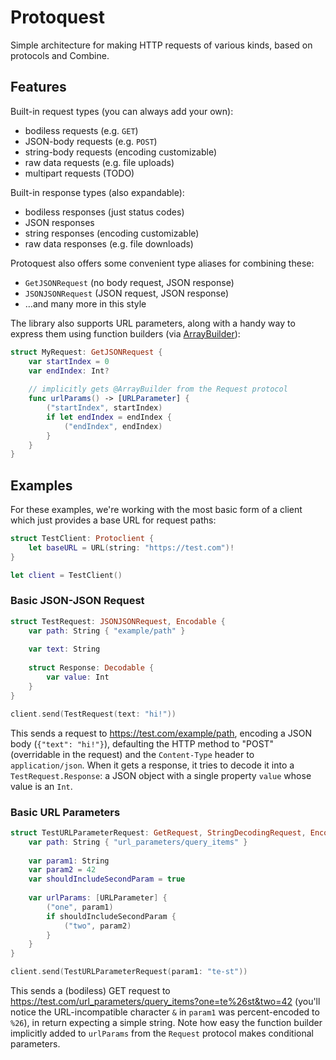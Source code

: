 # Protoquest

Simple architecture for making HTTP requests of various kinds, based on protocols and Combine.

## Features

Built-in request types (you can always add your own):
- bodiless requests (e.g. `GET`)
- JSON-body requests (e.g. `POST`)
- string-body requests (encoding customizable)
- raw data requests (e.g. file uploads)
- multipart requests (TODO)

Built-in response types (also expandable):
- bodiless responses (just status codes)
- JSON responses
- string responses (encoding customizable)
- raw data responses (e.g. file downloads)

Protoquest also offers some convenient type aliases for combining these:
- `GetJSONRequest` (no body request, JSON response)
- `JSONJSONRequest` (JSON request, JSON response)
- …and many more in this style

The library also supports URL parameters, along with a handy way to express them using function builders (via [ArrayBuilder](https://github.com/juliand665/ArrayBuilder)):

```swift
struct MyRequest: GetJSONRequest {
	var startIndex = 0
	var endIndex: Int?
	
	// implicitly gets @ArrayBuilder from the Request protocol
	func urlParams() -> [URLParameter] {
		("startIndex", startIndex)
		if let endIndex = endIndex {
			("endIndex", endIndex)
		}
	}
}
```

## Examples

For these examples, we're working with the most basic form of a client which just provides a base URL for request paths:

```swift
struct TestClient: Protoclient {
	let baseURL = URL(string: "https://test.com")!
}

let client = TestClient()
```

### Basic JSON-JSON Request

```swift
struct TestRequest: JSONJSONRequest, Encodable {
	var path: String { "example/path" }
	
	var text: String
	
	struct Response: Decodable {
		var value: Int
	}
}

client.send(TestRequest(text: "hi!"))
```

This sends a request to https://test.com/example/path, encoding a JSON body (`{"text": "hi!"}`), defaulting the HTTP method to "POST" (overridable in the request) and the `Content-Type` header to `application/json`. When it gets a response, it tries to decode it into a `TestRequest.Response`: a JSON object with a single property `value` whose value is an `Int`.

### Basic URL Parameters

```swift
struct TestURLParameterRequest: GetRequest, StringDecodingRequest, Encodable {
	var path: String { "url_parameters/query_items" }
	
	var param1: String
	var param2 = 42
	var shouldIncludeSecondParam = true
	
	var urlParams: [URLParameter] {
		("one", param1)
		if shouldIncludeSecondParam {
			("two", param2)
		}
	}
}

client.send(TestURLParameterRequest(param1: "te-st"))
```

This sends a (bodiless) GET request to https://test.com/url_parameters/query_items?one=te%26st&two=42 (you'll notice the URL-incompatible character `&` in `param1` was percent-encoded to `%26`), in return expecting a simple string. Note how easy the function builder implicitly added to `urlParams` from the `Request` protocol makes conditional parameters.

